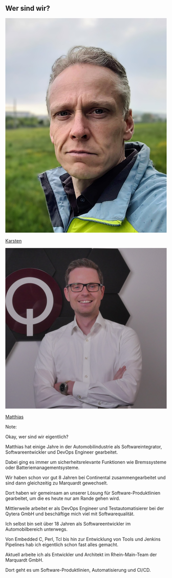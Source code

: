 ## Wer sind wir?

<div>
<img src="images/karsten.jpg">

[Karsten](https://www.linkedin.com/in/karnangue/)
</div> <!-- .element: style="float: left; width: 30%" -->

<div>
<img src="images/matthias.png">

[Matthias](https://www.linkedin.com/in/matthias-eggert-b7939a18a/)
</div> <!-- .element: style="float: right; width: 40%;" -->

Note:

Okay, wer sind wir eigentlich?

Matthias hat einige Jahre in der Automobilindustrie als Softwareintegrator, Softwareentwickler und DevOps Engineer gearbeitet.

Dabei ging es immer um sicherheitsrelevante Funktionen wie Bremssysteme oder Batteriemanagementsysteme.

Wir haben schon vor gut 8 Jahren bei Continental zusammengearbeitet und sind dann gleichzeitig zu Marquardt gewechselt.

Dort haben wir gemeinsam an unserer Lösung für Software-Produktlinien gearbeitet, um die es heute nur am Rande gehen wird.

Mittlerweile arbeitet er als DevOps Engineer und Testautomatisierer bei der Qytera GmbH und beschäftige mich viel mit Softwarequalität.

Ich selbst bin seit über 18 Jahren als Softwareentwickler im Automobilbereich unterwegs.

Von Embedded C, Perl, Tcl bis hin zur Entwicklung von Tools und Jenkins Pipelines hab ich eigentlich schon fast alles gemacht.

Aktuell arbeite ich als Entwickler und Architekt im Rhein-Main-Team der Marquardt GmbH.

Dort geht es um Software-Produktlinien, Automatisierung und CI/CD.
